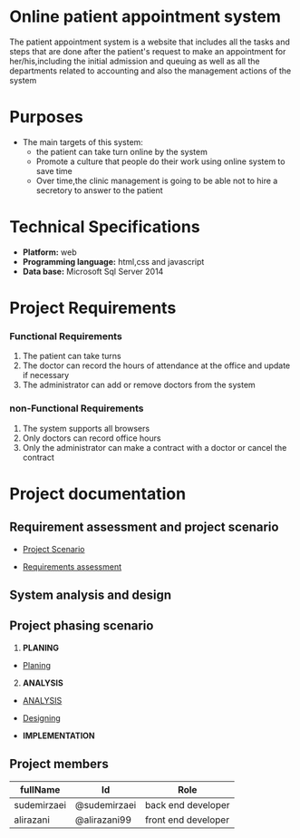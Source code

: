 # Online patient appointment system
The patient appointment system is a website that includes all the tasks and steps that are done after the patient's request to make an appointment for her/his,including the initial admission and queuing as well as all the departments related to accounting and also the management actions of the system


# Purposes
- The main targets of this system:
    - the patient can take turn online by the system
    - Promote a culture that people do their work using online system to save time
    - Over time,the clinic management is going to be able not to hire a secretory to answer to the patient



# Technical Specifications
- **Platform:** web
- **Programming language:** html,css and javascript
- **Data base:** Microsoft Sql Server 2014


# Project Requirements

### Functional Requirements
1. The patient can take turns
2. The doctor can record the hours of attendance at the office and update if necessary 
3. The administrator can add or remove doctors from the system 


### non-Functional Requirements
1. The system supports all browsers
2. Only doctors can record office hours
3. Only the administrator can make a contract with a doctor or cancel the contract


# Project documentation

## Requirement assessment and project scenario


- [Project Scenario](https://github.com/AliRazani99/Online_System_Software/blob/main/Documentaion/Requirements%20and%20scenario/Scenario.md)


- [Requirements assessment](https://github.com/AliRazani99/Online_System_Software/blob/main/Documentaion/Requirements%20and%20scenario/reqirement.md)


## System analysis and design



## Project phasing scenario
1. **PLANING**
- [Planing](https://github.com/AliRazani99/Online_System_Software/blob/main/Documentaion/Planning/planning.md)
    
2. **ANALYSIS**
 - [ANALYSIS](https://github.com/AliRazani99/Online_System_Software/blob/main/Documentaion/Analysis/Analysis%20introduction.md)
  
- [Designing](https://github.com/AliRazani99/Online_System_Software/blob/main/Documentaion/Design/design.md)
- **IMPLEMENTATION**








## Project members
  fullName|Id|Role
  --------|--|----
  sudemirzaei|@sudemirzaei|back end developer
  alirazani  |@alirazani99|front end developer


